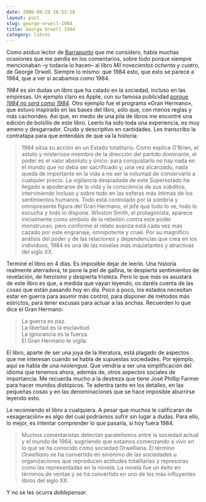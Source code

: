 ```yaml
---
date: 2006-09-28 16:53:18
layout: post
slug: george-orwell-1984
title: George Orwell 1984
category: libros
---
```


Como asiduo lector de [Barrapunto](http://www.barrapunto.com) que me considero, había muchas ocasiones que me perdía en los comentarios, sobre todo porque siempre mencionaban –y todavía lo hacen– al libro *Mil novecientos ochenta y cuatro*, de George Orwell. Siempre lo mismo: que 1984 esto, que esto se parece a 1984, que a ver si acabamos como 1984.

*1984* es sin dudas un libro que ha calado en la sociedad, incluso en las empresas. Un ejemplo claro es Apple, con su famosa publicidad [_porque 1984 no será como 1984_](http://www.youtube.com/watch?v=IFtuNPTBZ2k). Otro ejemplo fue el programa «Gran Hermano», que estuvo inspirado en las bases del libro, sólo que, con menos reglas y más cachondeo. Así que, en medio de una pila de libros me encontré una edición de bolsillo de este libro. Leerlo ha sido toda una experiencia, es muy ameno y desgarrador. Crudo y descriptivo en cantidades. Les transcribo la contratapa para que entendáis de que va la historia:


> 1984 sitúa su acción en un Estado totalitario. Como explica O’Brien, el astuto y misterioso miembro de la dirección del partido dominante, el poder es el valor absoluto y único: para conquistarlo no hay nada en el mundo que no deba ser sacrificado y, una vez alcanzado, nada queda de importante en la vida a no ser la voluntad de conservarlo a cualquier precio. La vigilancia despiadada de este Superestado ha llegado a apoderarse de la vida y la consciencia de sus súbditos, interviniendo incluso y sobre todo en las esferas más íntimas de los sentimientos humanos. Todo está controlado por la sombría y omnipresente figura del Gran Hermano, el jefe que todo lo ve, todo lo escucha y todo lo dispone. Winston Smith, el protagonista, aparece inicialmente como símbolo de la rebelión contra este poder monstruoso, pero conforme el relato avanza está cada vez más cazado por este engranaje, omnipotente y cruel. Por su magnífico análisis del poder y de las relaciones y dependencias que crea en los individuos, 1984 es una de las novelas más inquietantes y atractivas del siglo XX.

Terminé el libro en 4 días. Es imposible dejar de leerlo. Una historia realmente aterradora, te pone la piel de gallina, te despierta sentimientos de revelación, de heroísmo y despierta tristeza. Pero lo que más os asustará de este libro es que, a medida que vayan leyendo, os daréis cuenta de las cosas que están pasando hoy en día. Poco a poco, los estados necesitan estar en guerra para asumir más control, para disponer de métodos más estrictos, para tener excusas para actuar a las anchas. Recuerden lo que dice el Gran Hermano:

> La guerra es paz.  
> La libertad es la esclavitud.  
> La ignorancia es la fuerza.  
> El Gran Hermano te vigila.

El libro, aparte de ser una joya de la literatura, está plagado de aspectos que me interesan cuando se habla de supuestas sociedades. Por ejemplo, aquí se habla de una *neolengua*. Que vendría a ser una simplificación del idioma que tenemos ahora, además de, otros aspectos sociales de importancia. Me recuerda mucho a la destreza que tiene José Phillip Farmer para hacer mundos distópicos. Te adentra tanto en los detalles, en las pequeñas cosas y en las denominaciones que se hace imposible aburrirse leyendo esto.

Le recomiendo el libro a cualquiera. A pesar que muchos le calificarán de «exageración» es algo del cual podríamos sufrir sin lugar a dudas. Para ello, lo mejor, es intentar comprender lo que pasaría, si hoy fuera 1984.

> Muchos comentaristas detectan paralelismos entre la sociedad actual y el mundo de 1984, sugiriendo que estamos comenzando a vivir en lo que se ha conocido como sociedad Orwelliana. El término _Orwelliano_ se ha convertido en sinónimo de las sociedades u organizaciones que reproducen actitudes totalitarias y represoras como las representadas en la novela. La novela fue un éxito en términos de ventas y se ha convertido en uno de los más influyentes libros del siglo XX.

Y no se les ocurra _doblepensar_.
